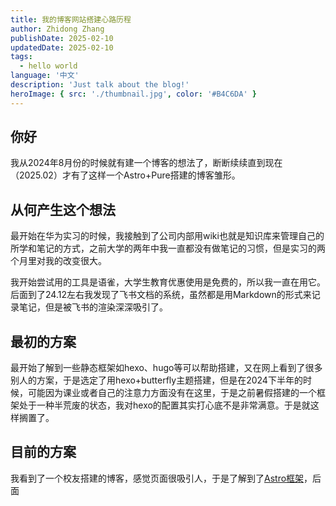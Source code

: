 ```yaml
---
title: 我的博客网站搭建心路历程
author: Zhidong Zhang
publishDate: 2025-02-10
updatedDate: 2025-02-10
tags:
  - hello world
language: '中文'
description: 'Just talk about the blog!'
heroImage: { src: './thumbnail.jpg', color: '#B4C6DA' }
---
```


## 你好
我从2024年8月份的时候就有建一个博客的想法了，断断续续直到现在（2025.02）才有了这样一个Astro+Pure搭建的博客雏形。

## 从何产生这个想法

最开始在华为实习的时候，我接触到了公司内部用wiki也就是知识库来管理自己的所学和笔记的方式，之前大学的两年中我一直都没有做笔记的习惯，但是实习的两个月里对我的改变很大。

我开始尝试用的工具是语雀，大学生教育优惠使用是免费的，所以我一直在用它。后面到了24.12左右我发现了飞书文档的系统，虽然都是用Markdown的形式来记录笔记，但是被飞书的渲染深深吸引了。

## 最初的方案
最开始了解到一些静态框架如hexo、hugo等可以帮助搭建，又在网上看到了很多别人的方案，于是选定了用hexo+butterfly主题搭建，但是在2024下半年的时候，可能因为课业或者自己的注意力方面没有在这里，于是之前暑假搭建的一个框架处于一种半荒废的状态，我对hexo的配置其实打心底不是非常满意。于是就这样搁置了。

## 目前的方案

我看到了一个校友搭建的博客，感觉页面很吸引人，于是了解到了[Astro框架](https://docs.astro.build/zh-cn/getting-started/)，后面

